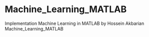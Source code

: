# Machine_Learning_MATLAB

Implementation Machine Learning in MATLAB by Hossein Akbarian
Machine_Learning_MATLAB
